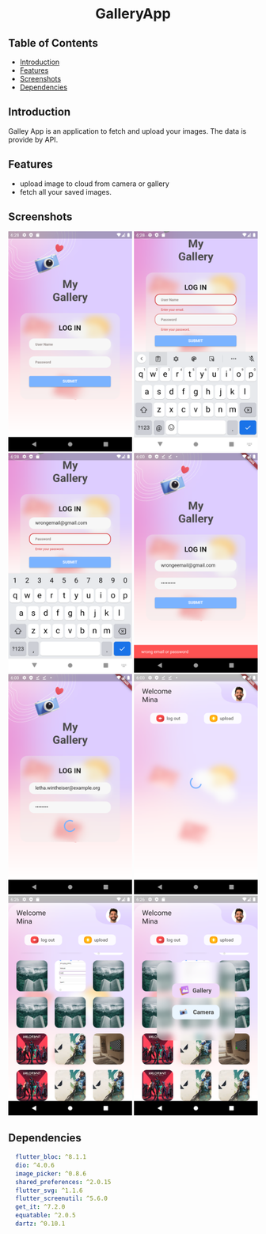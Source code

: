 <h1 align="center"> GalleryApp </h1>

## Table of Contents

- [Introduction](#introduction)
- [Features](#features)
- [Screenshots](#screenshots)
- [Dependencies](#dependencies)


## Introduction
Galley App is an application to fetch and upload your images. The data is provide by API.

## Features
* upload image to cloud from camera or gallery
* fetch all your saved images.


## Screenshots
<div>
    <img width="250" src="https://github.com/MohamedEzzDM/Gallery-App-ProMina-Task/blob/main/assets/screenshots/1.png">
    <img width="250" src="https://github.com/MohamedEzzDM/Gallery-App-ProMina-Task/blob/main/assets/screenshots/2.png">  
    <img width="250" src="https://github.com/MohamedEzzDM/Gallery-App-ProMina-Task/blob/main/assets/screenshots/3.png">
    <img width="250" src="https://github.com/MohamedEzzDM/Gallery-App-ProMina-Task/blob/main/assets/screenshots/4.png">
    <img width="250" src="https://github.com/MohamedEzzDM/Gallery-App-ProMina-Task/blob/main/assets/screenshots/5.png">
    <img width="250" src="https://github.com/MohamedEzzDM/Gallery-App-ProMina-Task/blob/main/assets/screenshots/6.png">  
    <img width="250" src="https://github.com/MohamedEzzDM/Gallery-App-ProMina-Task/blob/main/assets/screenshots/7.png">
    <img width="250" src="https://github.com/MohamedEzzDM/Gallery-App-ProMina-Task/blob/main/assets/screenshots/8.png">
    
</div>


## Dependencies

```yaml
  flutter_bloc: ^8.1.1
  dio: ^4.0.6
  image_picker: ^0.8.6 
  shared_preferences: ^2.0.15
  flutter_svg: ^1.1.6
  flutter_screenutil: ^5.6.0
  get_it: ^7.2.0
  equatable: ^2.0.5
  dartz: ^0.10.1
```

